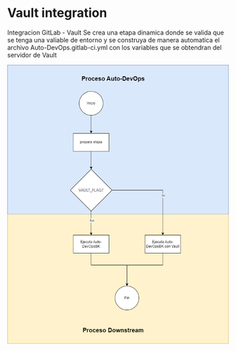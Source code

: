 # Vault integration
Integracion GitLab - Vault
Se crea una etapa dinamica donde se valida que se tenga una valiable de entorno y se construya de manera automatica el archivo Auto-DevOps.gitlab-ci.yml con los variables que se obtendran del servidor de Vault

![Diagrama](Diagrama.png)
